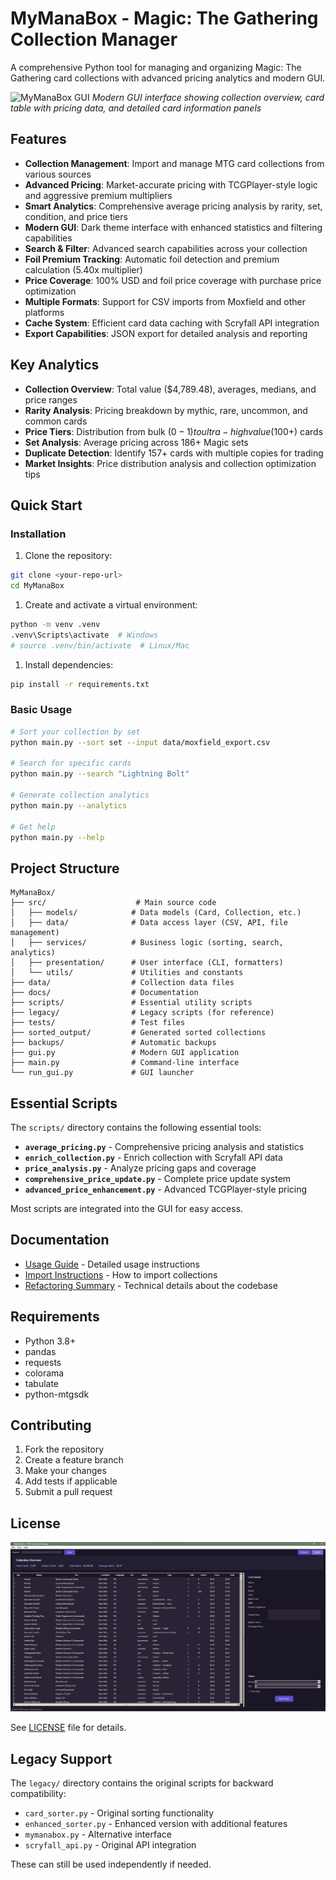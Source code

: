 # MyManaBox - Magic: The Gathering Collection Manager

A comprehensive Python tool for managing and organizing Magic: The Gathering card collections with advanced pricing analytics and modern GUI.

![MyManaBox GUI](image/README/mymanabox_gui_screenshot.png)
*Modern GUI interface showing collection overview, card table with pricing data, and detailed card information panels*

## Features

- **Collection Management**: Import and manage MTG card collections from various sources
- **Advanced Pricing**: Market-accurate pricing with TCGPlayer-style logic and aggressive premium multipliers
- **Smart Analytics**: Comprehensive average pricing analysis by rarity, set, condition, and price tiers
- **Modern GUI**: Dark theme interface with enhanced statistics and filtering capabilities
- **Search & Filter**: Advanced search capabilities across your collection
- **Foil Premium Tracking**: Automatic foil detection and premium calculation (5.40x multiplier)
- **Price Coverage**: 100% USD and foil price coverage with purchase price optimization
- **Multiple Formats**: Support for CSV imports from Moxfield and other platforms
- **Cache System**: Efficient card data caching with Scryfall API integration
- **Export Capabilities**: JSON export for detailed analysis and reporting

## Key Analytics

- **Collection Overview**: Total value ($4,789.48), averages, medians, and price ranges
- **Rarity Analysis**: Pricing breakdown by mythic, rare, uncommon, and common cards
- **Price Tiers**: Distribution from bulk ($0-1) to ultra-high value ($100+) cards
- **Set Analysis**: Average pricing across 186+ Magic sets
- **Duplicate Detection**: Identify 157+ cards with multiple copies for trading
- **Market Insights**: Price distribution analysis and collection optimization tips

## Quick Start

### Installation

1. Clone the repository:

```bash
git clone <your-repo-url>
cd MyManaBox
```

1. Create and activate a virtual environment:

```bash
python -m venv .venv
.venv\Scripts\activate  # Windows
# source .venv/bin/activate  # Linux/Mac
```

1. Install dependencies:

```bash
pip install -r requirements.txt
```

### Basic Usage

```bash
# Sort your collection by set
python main.py --sort set --input data/moxfield_export.csv

# Search for specific cards
python main.py --search "Lightning Bolt"

# Generate collection analytics
python main.py --analytics

# Get help
python main.py --help
```

## Project Structure

```text
MyManaBox/
├── src/                    # Main source code
│   ├── models/            # Data models (Card, Collection, etc.)
│   ├── data/              # Data access layer (CSV, API, file management)
│   ├── services/          # Business logic (sorting, search, analytics)
│   ├── presentation/      # User interface (CLI, formatters)
│   └── utils/             # Utilities and constants
├── data/                  # Collection data files
├── docs/                  # Documentation
├── scripts/               # Essential utility scripts
├── legacy/                # Legacy scripts (for reference)
├── tests/                 # Test files
├── sorted_output/         # Generated sorted collections
├── backups/               # Automatic backups
├── gui.py                 # Modern GUI application
├── main.py                # Command-line interface
└── run_gui.py             # GUI launcher
```

## Essential Scripts

The `scripts/` directory contains the following essential tools:

- **`average_pricing.py`** - Comprehensive pricing analysis and statistics
- **`enrich_collection.py`** - Enrich collection with Scryfall API data
- **`price_analysis.py`** - Analyze pricing gaps and coverage
- **`comprehensive_price_update.py`** - Complete price update system
- **`advanced_price_enhancement.py`** - Advanced TCGPlayer-style pricing

Most scripts are integrated into the GUI for easy access.

## Documentation

- [Usage Guide](docs/USAGE.md) - Detailed usage instructions
- [Import Instructions](docs/IMPORT_INSTRUCTIONS.md) - How to import collections
- [Refactoring Summary](docs/REFACTORING_SUMMARY.md) - Technical details about the codebase

## Requirements

- Python 3.8+
- pandas
- requests
- colorama
- tabulate
- python-mtgsdk

## Contributing

1. Fork the repository
2. Create a feature branch
3. Make your changes
4. Add tests if applicable
5. Submit a pull request

## License

![1751768948794](image/README/1751768948794.png)

See [LICENSE](LICENSE) file for details.

## Legacy Support

The `legacy/` directory contains the original scripts for backward compatibility:

- `card_sorter.py` - Original sorting functionality
- `enhanced_sorter.py` - Enhanced version with additional features
- `mymanabox.py` - Alternative interface
- `scryfall_api.py` - Original API integration

These can still be used independently if needed.
